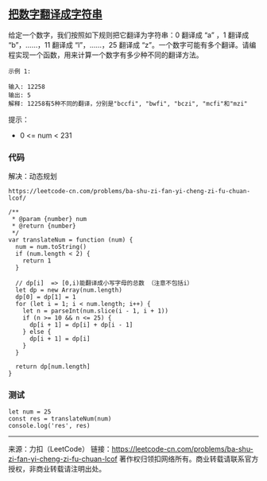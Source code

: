 ## [把数字翻译成字符串](https://leetcode-cn.com/problems/ba-shu-zi-fan-yi-cheng-zi-fu-chuan-lcof/)

给定一个数字，我们按照如下规则把它翻译为字符串：0 翻译成 “a” ，1 翻译成 “b”，……，11 翻译成 “l”，……，25 翻译成 “z”。一个数字可能有多个翻译。请编程实现一个函数，用来计算一个数字有多少种不同的翻译方法。

 ```
 示例 1:
 
 输入: 12258
 输出: 5
 解释: 12258有5种不同的翻译，分别是"bccfi", "bwfi", "bczi", "mcfi"和"mzi"
 ```


提示：

* 0 <= num < 231





### 代码

解决：动态规划

```tsx
https://leetcode-cn.com/problems/ba-shu-zi-fan-yi-cheng-zi-fu-chuan-lcof/

/**
 * @param {number} num
 * @return {number}
 */
var translateNum = function (num) {
  num = num.toString()
  if (num.length < 2) {
    return 1
  }

  // dp[i]  => [0,i)能翻译成小写字母的总数 （注意不包括i）
  let dp = new Array(num.length)
  dp[0] = dp[1] = 1
  for (let i = 1; i < num.length; i++) {
    let n = parseInt(num.slice(i - 1, i + 1))
    if (n >= 10 && n <= 25) {
      dp[i + 1] = dp[i] + dp[i - 1]
    } else {
      dp[i + 1] = dp[i]
    }
  }

  return dp[num.length]
}

```





### 测试

```tsx
let num = 25
const res = translateNum(num)
console.log('res', res)
```











---

来源：力扣（LeetCode）
链接：https://leetcode-cn.com/problems/ba-shu-zi-fan-yi-cheng-zi-fu-chuan-lcof
著作权归领扣网络所有。商业转载请联系官方授权，非商业转载请注明出处。